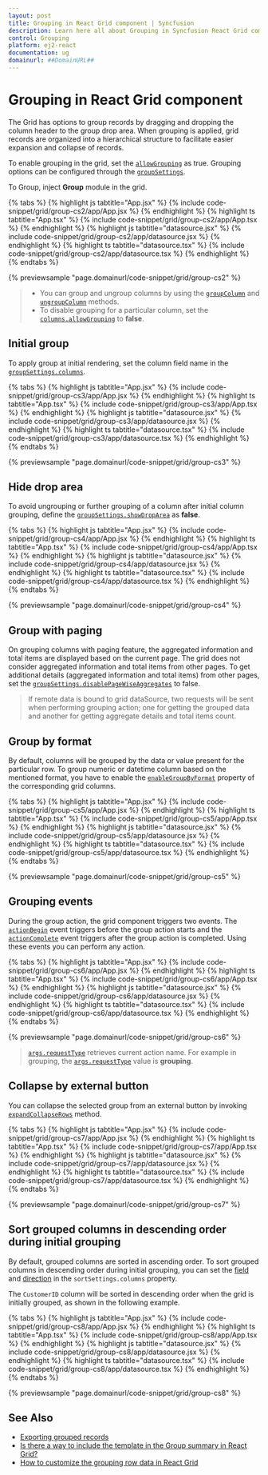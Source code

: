```yaml
---
layout: post
title: Grouping in React Grid component | Syncfusion
description: Learn here all about Grouping in Syncfusion React Grid component of Syncfusion Essential JS 2 and more.
control: Grouping 
platform: ej2-react
documentation: ug
domainurl: ##DomainURL##
---
```


# Grouping in React Grid component

The Grid has options to group records by dragging and dropping the column header to the group drop area.
When grouping is applied, grid records are organized into a hierarchical structure to facilitate easier expansion and collapse of records.

To enable grouping in the grid, set the [`allowGrouping`](https://ej2.syncfusion.com/angular/documentation/api/grid/#allowgrouping) as true.
Grouping options can be configured through the [`groupSettings`](https://ej2.syncfusion.com/angular/documentation/api/grid/groupSettings/).

To Group, inject **Group** module in the grid.

{% tabs %}
{% highlight js tabtitle="App.jsx" %}
{% include code-snippet/grid/group-cs2/app/App.jsx %}
{% endhighlight %}
{% highlight ts tabtitle="App.tsx" %}
{% include code-snippet/grid/group-cs2/app/App.tsx %}
{% endhighlight %}
{% highlight js tabtitle="datasource.jsx" %}
{% include code-snippet/grid/group-cs2/app/datasource.jsx %}
{% endhighlight %}
{% highlight ts tabtitle="datasource.tsx" %}
{% include code-snippet/grid/group-cs2/app/datasource.tsx %}
{% endhighlight %}
{% endtabs %}

 {% previewsample "page.domainurl/code-snippet/grid/group-cs2" %}

> * You can group and ungroup columns by using the [`groupColumn`](https://ej2.syncfusion.com/angular/documentation/api/grid/group/#groupcolumn) and [`ungroupColumn`](https://ej2.syncfusion.com/angular/documentation/api/grid/group/#ungroupcolumn) methods.
> * To disable grouping for a particular column, set the [`columns.allowGrouping`](https://ej2.syncfusion.com/angular/documentation/api/grid/column/#allowgrouping) to **false**.

## Initial group

To apply group at initial rendering, set the column field name in the [`groupSettings.columns`](https://ej2.syncfusion.com/angular/documentation/api/grid/groupSettingsModel/#columns).

{% tabs %}
{% highlight js tabtitle="App.jsx" %}
{% include code-snippet/grid/group-cs3/app/App.jsx %}
{% endhighlight %}
{% highlight ts tabtitle="App.tsx" %}
{% include code-snippet/grid/group-cs3/app/App.tsx %}
{% endhighlight %}
{% highlight js tabtitle="datasource.jsx" %}
{% include code-snippet/grid/group-cs3/app/datasource.jsx %}
{% endhighlight %}
{% highlight ts tabtitle="datasource.tsx" %}
{% include code-snippet/grid/group-cs3/app/datasource.tsx %}
{% endhighlight %}
{% endtabs %}

 {% previewsample "page.domainurl/code-snippet/grid/group-cs3" %}

## Hide drop area

To avoid ungrouping or further grouping of a column after initial column grouping, define the [`groupSettings.showDropArea`](https://ej2.syncfusion.com/angular/documentation/api/grid/groupSettings/#showdroparea) as **false**.

{% tabs %}
{% highlight js tabtitle="App.jsx" %}
{% include code-snippet/grid/group-cs4/app/App.jsx %}
{% endhighlight %}
{% highlight ts tabtitle="App.tsx" %}
{% include code-snippet/grid/group-cs4/app/App.tsx %}
{% endhighlight %}
{% highlight js tabtitle="datasource.jsx" %}
{% include code-snippet/grid/group-cs4/app/datasource.jsx %}
{% endhighlight %}
{% highlight ts tabtitle="datasource.tsx" %}
{% include code-snippet/grid/group-cs4/app/datasource.tsx %}
{% endhighlight %}
{% endtabs %}

 {% previewsample "page.domainurl/code-snippet/grid/group-cs4" %}

## Group with paging

On grouping columns with paging feature, the aggregated information and total items are displayed based on the current page.
The grid does not consider aggregated information and total items from other pages.
To get additional details (aggregated information and total items) from other pages, set the [`groupSettings.disablePageWiseAggregates`](https://ej2.syncfusion.com/angular/documentation/api/grid/groupSettings/#disablepagewiseaggregates) to false.

> If remote data is bound to grid dataSource, two requests will be sent when performing grouping action; one for getting the grouped data and another for getting aggregate details and total items count.

## Group by format

By default, columns will be grouped by the data or value present for the particular row. To group numeric or datetime column based on the mentioned format, you have to enable the [`enableGroupByFormat`](https://ej2.syncfusion.com/angular/documentation/api/grid/column/#enablegroupbyformat) property of the corresponding grid columns.

{% tabs %}
{% highlight js tabtitle="App.jsx" %}
{% include code-snippet/grid/group-cs5/app/App.jsx %}
{% endhighlight %}
{% highlight ts tabtitle="App.tsx" %}
{% include code-snippet/grid/group-cs5/app/App.tsx %}
{% endhighlight %}
{% highlight js tabtitle="datasource.jsx" %}
{% include code-snippet/grid/group-cs5/app/datasource.jsx %}
{% endhighlight %}
{% highlight ts tabtitle="datasource.tsx" %}
{% include code-snippet/grid/group-cs5/app/datasource.tsx %}
{% endhighlight %}
{% endtabs %}

 {% previewsample "page.domainurl/code-snippet/grid/group-cs5" %}

## Grouping events

During the group action, the grid component triggers two events. The [`actionBegin`](https://ej2.syncfusion.com/angular/documentation/api/grid/#actionbegin) event triggers before the group action starts and the [`actionComplete`](https://ej2.syncfusion.com/angular/documentation/api/grid/#actioncomplete) event triggers after the group action is completed. Using these events you can perform any action.

{% tabs %}
{% highlight js tabtitle="App.jsx" %}
{% include code-snippet/grid/group-cs6/app/App.jsx %}
{% endhighlight %}
{% highlight ts tabtitle="App.tsx" %}
{% include code-snippet/grid/group-cs6/app/App.tsx %}
{% endhighlight %}
{% highlight js tabtitle="datasource.jsx" %}
{% include code-snippet/grid/group-cs6/app/datasource.jsx %}
{% endhighlight %}
{% highlight ts tabtitle="datasource.tsx" %}
{% include code-snippet/grid/group-cs6/app/datasource.tsx %}
{% endhighlight %}
{% endtabs %}

 {% previewsample "page.domainurl/code-snippet/grid/group-cs6" %}

> [`args.requestType`](https://ej2.syncfusion.com/angular/documentation/api/grid/sortEventArgs/#requesttype) retrieves current action name. For example in grouping, the [`args.requestType`](https://ej2.syncfusion.com/angular/documentation/api/grid/sortEventArgs/#requesttype) value is **grouping**.

## Collapse by external button

You can collapse the selected group from an external button by invoking [`expandCollapseRows`](https://ej2.syncfusion.com/angular/documentation/api/grid/group/#expandcollapserows) method.

{% tabs %}
{% highlight js tabtitle="App.jsx" %}
{% include code-snippet/grid/group-cs7/app/App.jsx %}
{% endhighlight %}
{% highlight ts tabtitle="App.tsx" %}
{% include code-snippet/grid/group-cs7/app/App.tsx %}
{% endhighlight %}
{% highlight js tabtitle="datasource.jsx" %}
{% include code-snippet/grid/group-cs7/app/datasource.jsx %}
{% endhighlight %}
{% highlight ts tabtitle="datasource.tsx" %}
{% include code-snippet/grid/group-cs7/app/datasource.tsx %}
{% endhighlight %}
{% endtabs %}

 {% previewsample "page.domainurl/code-snippet/grid/group-cs7" %}

## Sort grouped columns in descending order during initial grouping

By default, grouped columns are sorted in ascending order. To sort grouped columns in descending order during initial grouping, you can set the [field](https://ej2.syncfusion.com/angular/documentation/api/grid/sortDescriptorModel/#field) and [direction](https://ej2.syncfusion.com/angular/documentation/api/grid/sortDescriptorModel/#direction-string) in the `sortSettings.columns` property.

The `CustomerID` column will be sorted in descending order when the grid is initially grouped, as shown in the following example.

{% tabs %}
{% highlight js tabtitle="App.jsx" %}
{% include code-snippet/grid/group-cs8/app/App.jsx %}
{% endhighlight %}
{% highlight ts tabtitle="App.tsx" %}
{% include code-snippet/grid/group-cs8/app/App.tsx %}
{% endhighlight %}
{% highlight js tabtitle="datasource.jsx" %}
{% include code-snippet/grid/group-cs8/app/datasource.jsx %}
{% endhighlight %}
{% highlight ts tabtitle="datasource.tsx" %}
{% include code-snippet/grid/group-cs8/app/datasource.tsx %}
{% endhighlight %}
{% endtabs %}

 {% previewsample "page.domainurl/code-snippet/grid/group-cs8" %}

## See Also

* [Exporting grouped records](../excel-export/excel-export-options/#exporting-grouped-records)
* [Is there a way to include the template in the Group summary in React Grid?](https://www.syncfusion.com/forums/150662/is-there-a-way-to-include-the-template-in-the-group-summary-in-react-grid)
* [How to customize the grouping row data in React Grid](https://www.syncfusion.com/forums/151019/how-to-customize-the-grouping-row-data-in-react-grid)